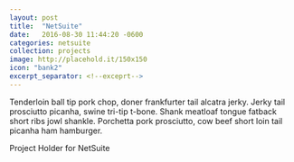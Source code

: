 ```yaml
---
layout: post
title:  "NetSuite"
date:   2016-08-30 11:44:20 -0600
categories: netsuite
collection: projects
image: http://placehold.it/150x150
icon: "bank2"
excerpt_separator: <!--exceprt-->
---
```

Tenderloin ball tip pork chop, doner frankfurter tail alcatra jerky. Jerky tail prosciutto picanha, swine tri-tip t-bone. Shank meatloaf tongue fatback short ribs jowl shankle. Porchetta pork prosciutto, cow beef short loin tail picanha ham hamburger.
<!--exceprt-->

Project Holder for NetSuite